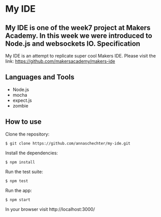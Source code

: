My IDE
======
My IDE is one of the week7 project at Makers Academy. In this week we were introduced to Node.js and websockets IO.
Specification
-------------
My IDE is an attempt to replicate super cool Makers IDE. Please visit the link: https://github.com/makersacademy/makers-ide

Languages and Tools
-------------------
* Node.js
* mocha
* expect.js
* zombie

How to use
----------
Clone the repository:
```
$ git clone https://github.com/annaschechter/my-ide.git
```
Install the dependencies:
```
$ npm install
```
Run the test suite:
```
$ npm test
```
Run the app:
```
$ npm start
```
In your browser visit http://localhost:3000/
